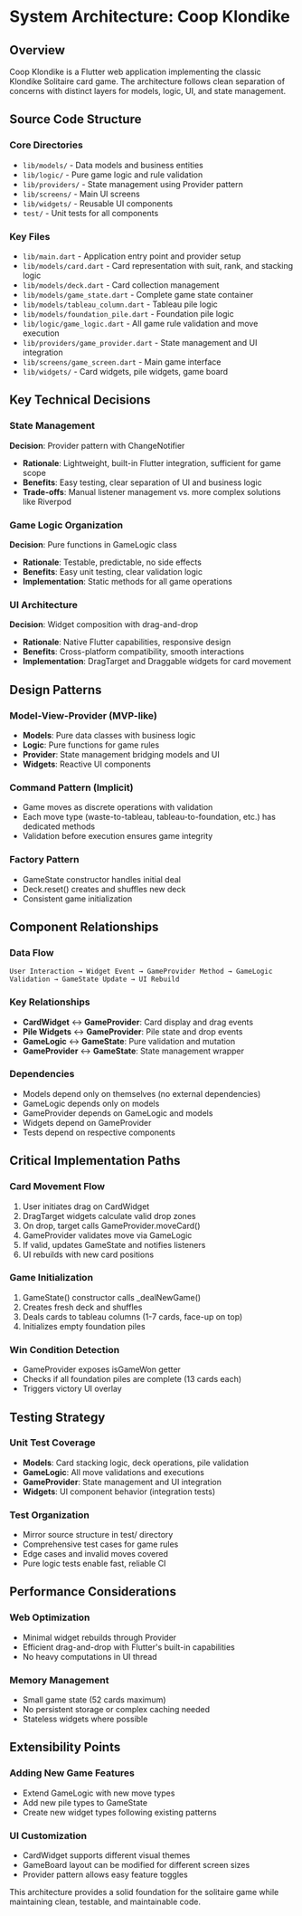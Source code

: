 # System Architecture: Coop Klondike

## Overview
Coop Klondike is a Flutter web application implementing the classic Klondike Solitaire card game. The architecture follows clean separation of concerns with distinct layers for models, logic, UI, and state management.

## Source Code Structure

### Core Directories
- `lib/models/` - Data models and business entities
- `lib/logic/` - Pure game logic and rule validation
- `lib/providers/` - State management using Provider pattern
- `lib/screens/` - Main UI screens
- `lib/widgets/` - Reusable UI components
- `test/` - Unit tests for all components

### Key Files
- `lib/main.dart` - Application entry point and provider setup
- `lib/models/card.dart` - Card representation with suit, rank, and stacking logic
- `lib/models/deck.dart` - Card collection management
- `lib/models/game_state.dart` - Complete game state container
- `lib/models/tableau_column.dart` - Tableau pile logic
- `lib/models/foundation_pile.dart` - Foundation pile logic
- `lib/logic/game_logic.dart` - All game rule validation and move execution
- `lib/providers/game_provider.dart` - State management and UI integration
- `lib/screens/game_screen.dart` - Main game interface
- `lib/widgets/` - Card widgets, pile widgets, game board

## Key Technical Decisions

### State Management
**Decision**: Provider pattern with ChangeNotifier
- **Rationale**: Lightweight, built-in Flutter integration, sufficient for game scope
- **Benefits**: Easy testing, clear separation of UI and business logic
- **Trade-offs**: Manual listener management vs. more complex solutions like Riverpod

### Game Logic Organization
**Decision**: Pure functions in GameLogic class
- **Rationale**: Testable, predictable, no side effects
- **Benefits**: Easy unit testing, clear validation logic
- **Implementation**: Static methods for all game operations

### UI Architecture
**Decision**: Widget composition with drag-and-drop
- **Rationale**: Native Flutter capabilities, responsive design
- **Benefits**: Cross-platform compatibility, smooth interactions
- **Implementation**: DragTarget and Draggable widgets for card movement

## Design Patterns

### Model-View-Provider (MVP-like)
- **Models**: Pure data classes with business logic
- **Logic**: Pure functions for game rules
- **Provider**: State management bridging models and UI
- **Widgets**: Reactive UI components

### Command Pattern (Implicit)
- Game moves as discrete operations with validation
- Each move type (waste-to-tableau, tableau-to-foundation, etc.) has dedicated methods
- Validation before execution ensures game integrity

### Factory Pattern
- GameState constructor handles initial deal
- Deck.reset() creates and shuffles new deck
- Consistent game initialization

## Component Relationships

### Data Flow
```
User Interaction → Widget Event → GameProvider Method → GameLogic Validation → GameState Update → UI Rebuild
```

### Key Relationships
- **CardWidget** ↔ **GameProvider**: Card display and drag events
- **Pile Widgets** ↔ **GameProvider**: Pile state and drop events
- **GameLogic** ↔ **GameState**: Pure validation and mutation
- **GameProvider** ↔ **GameState**: State management wrapper

### Dependencies
- Models depend only on themselves (no external dependencies)
- GameLogic depends only on models
- GameProvider depends on GameLogic and models
- Widgets depend on GameProvider
- Tests depend on respective components

## Critical Implementation Paths

### Card Movement Flow
1. User initiates drag on CardWidget
2. DragTarget widgets calculate valid drop zones
3. On drop, target calls GameProvider.moveCard()
4. GameProvider validates move via GameLogic
5. If valid, updates GameState and notifies listeners
6. UI rebuilds with new card positions

### Game Initialization
1. GameState() constructor calls _dealNewGame()
2. Creates fresh deck and shuffles
3. Deals cards to tableau columns (1-7 cards, face-up on top)
4. Initializes empty foundation piles

### Win Condition Detection
- GameProvider exposes isGameWon getter
- Checks if all foundation piles are complete (13 cards each)
- Triggers victory UI overlay

## Testing Strategy

### Unit Test Coverage
- **Models**: Card stacking logic, deck operations, pile validation
- **GameLogic**: All move validations and executions
- **GameProvider**: State management and UI integration
- **Widgets**: UI component behavior (integration tests)

### Test Organization
- Mirror source structure in test/ directory
- Comprehensive test cases for game rules
- Edge cases and invalid moves covered
- Pure logic tests enable fast, reliable CI

## Performance Considerations

### Web Optimization
- Minimal widget rebuilds through Provider
- Efficient drag-and-drop with Flutter's built-in capabilities
- No heavy computations in UI thread

### Memory Management
- Small game state (52 cards maximum)
- No persistent storage or complex caching needed
- Stateless widgets where possible

## Extensibility Points

### Adding New Game Features
- Extend GameLogic with new move types
- Add new pile types to GameState
- Create new widget types following existing patterns

### UI Customization
- CardWidget supports different visual themes
- GameBoard layout can be modified for different screen sizes
- Provider pattern allows easy feature toggles

This architecture provides a solid foundation for the solitaire game while maintaining clean, testable, and maintainable code.